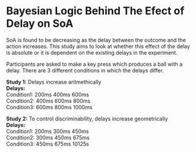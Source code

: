 # Bayesian Logic Behind The Efect of Delay on SoA

SoA is found to be decreasing as the delay between the outcome and the action increases.
This study aims to look at whether this effect of the delay is absolute or it is dependent on the existing delays in the experiment.

Participants are asked to make a key press which produces a ball with a delay. 
There are 3 different conditions in which the delays differ.

**Study 1:** Delays increase aritmethically\
**Delays:** \
Condition1: 200ms 400ms 600ms\
Condition2: 400ms 600ms 800ms\
Condition3: 600ms 800ms 1000ms

**Study 2:** To control discriminability, delays increase geometrically\
**Delays:**\
Condition1: 200ms 300ms 450ms\
Condition2: 300ms 450ms 675ms\
Condition3: 450ms 675ms 10125s
